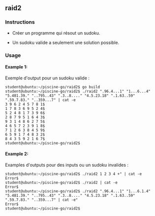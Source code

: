 ## raid2

### Instructions

-   Créer un programme qui résout un sudoku.

-   Un sudoku valide a seulement une solution possible.

### Usage

#### Example 1:

Exemple d'output pour un sudoku valide :

```console
student@ubuntu:~/piscine-go/raid2$ go build
student@ubuntu:~/piscine-go/raid2$ ./raid2 ".96.4...1" "1...6...4" "5.481.39." "..795..43" ".3..8...." "4.5.23.18" ".1.63..59" ".59.7.83." "..359...7" | cat -e
3 9 6 2 4 5 7 8 1$
1 7 8 3 6 9 5 2 4$
5 2 4 8 1 7 3 9 6$
2 8 7 9 5 1 6 4 3$
9 3 1 4 8 6 2 7 5$
4 6 5 7 2 3 9 1 8$
7 1 2 6 3 8 4 5 9$
6 5 9 1 7 4 8 3 2$
8 4 3 5 9 2 1 6 7$
student@ubuntu:~/piscine-go/raid2$
```

#### Example 2:

Examples d'outputs pour des inputs ou un sudoku invalides :

```console
student@ubuntu:~/piscine-go/raid2$ ./raid2 1 2 3 4 +" | cat -e
Error$
student@ubuntu:~/piscine-go/raid2$ ./raid2 | cat -e
Error$
student@ubuntu:~/piscine-go/raid2$ ./raid2 ".96.4...1" "1...6.1.4" "5.481.39." "..795..43" ".3..8...." "4.5.23.18" ".1.63..59" ".59.7.83." "..359...7" | cat -e"
Error$
student@ubuntu:~/piscine-go/raid2$
```
